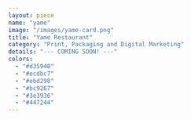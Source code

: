 ```yaml
---
layout: piece
name: "yame"
image: "/images/yame-card.png"
title: "Yame Restaurant"
category: "Print, Packaging and Digital Marketing"
details: "--- COMING SOON! ---"
colors:
  - "#d35948"
  - "#ecdbc7"
  - "#ebd298"
  - "#bc9267"
  - "#3e3936"
  - "#447244"
---
```

